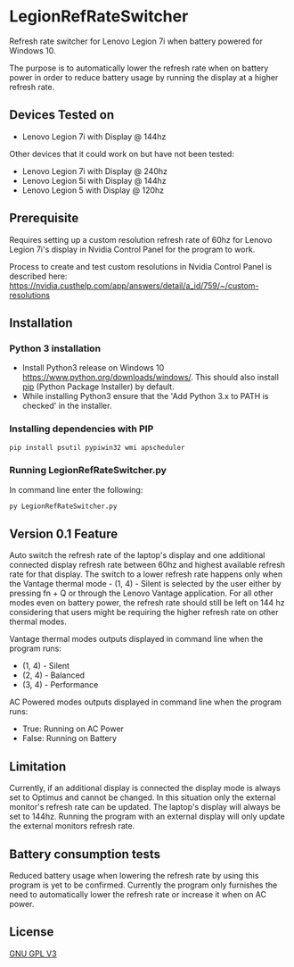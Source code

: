 # LegionRefRateSwitcher
Refresh rate switcher for Lenovo Legion 7i when battery powered for Windows 10. 

The purpose is to automatically lower the refresh rate when on battery power in order to reduce battery usage by running the display at a higher refresh rate.

## Devices Tested on

- Lenovo Legion 7i with Display @ 144hz

Other devices that it could work on but have not been tested:
- Lenovo Legion 7i with Display @ 240hz
- Lenovo Legion 5i with Display @ 144hz
- Lenovo Legion 5 with Display @ 120hz

## Prerequisite

Requires setting up a custom resolution refresh rate of 60hz for Lenovo Legion 7i's display in Nvidia Control Panel for the program to work.

Process to create and test custom resolutions in Nvidia Control Panel is described here: https://nvidia.custhelp.com/app/answers/detail/a_id/759/~/custom-resolutions

## Installation

### Python 3 installation
- Install Python3 release on Windows 10 https://www.python.org/downloads/windows/. This should also install [pip](https://pip.pypa.io/en/stable/) (Python Package Installer) by default. 
- While installing Python3 ensure that the 'Add Python 3.x to PATH is checked' in the installer.

### Installing dependencies with PIP

```bash
pip install psutil pypiwin32 wmi apscheduler
```

### Running LegionRefRateSwitcher.py

In command line enter the following:

```bash
py LegionRefRateSwitcher.py
```

## Version 0.1 Feature 

Auto switch the refresh rate of the laptop's display and one additional connected display refresh rate between 60hz and highest available refresh rate for that display. The switch to a lower refresh rate happens only when the Vantage thermal mode - (1, 4) - Silent is selected by the user either by pressing fn + Q or through the Lenovo Vantage application. For all other modes even on battery power, the refresh rate should still be left on 144 hz considering that users might be requiring the higher refresh rate on other thermal modes.

Vantage thermal modes outputs displayed in command line when the program runs:
- (1, 4) - Silent 
- (2, 4) - Balanced
- (3, 4) - Performance

AC Powered modes outputs displayed in command line when the program runs:
- True: Running on AC Power
- False: Running on Battery

## Limitation
Currently, if an additional display is connected the display mode is always set to Optimus and cannot be changed. In this situation only the external monitor's refresh rate can be updated. The laptop's display will always be set to 144hz. Running the program with an external display will only update the external monitors refresh rate.

## Battery consumption tests

Reduced battery usage when lowering the refresh rate by using this program is yet to be confirmed. Currently the program only furnishes the need to automatically lower the refresh rate or increase it when on AC power. 

## License

[GNU GPL V3](https://github.com/brijananand/LegionRefRateSwitcher/blob/master/LICENSE)
